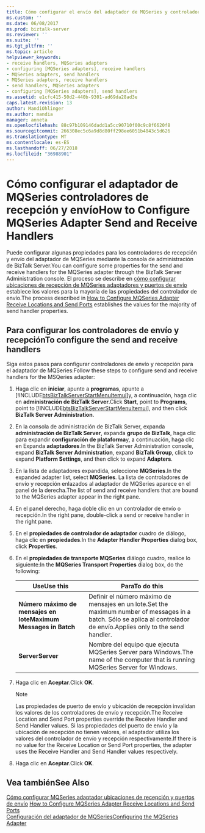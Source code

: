 ```yaml
---
title: Cómo configurar el envío del adaptador de MQSeries y controladores de recepción | Microsoft Docs
ms.custom: ''
ms.date: 06/08/2017
ms.prod: biztalk-server
ms.reviewer: ''
ms.suite: ''
ms.tgt_pltfrm: ''
ms.topic: article
helpviewer_keywords:
- receive handlers, MQSeries adapters
- configuring [MQSeries adapters], receive handlers
- MQSeries adapters, send handlers
- MQSeries adapters, receive handlers
- send handlers, MQSeries adapters
- configuring [MQSeries adapters], send handlers
ms.assetid: e1cfc415-50d2-440b-9301-ad69da28ad3e
caps.latest.revision: 13
author: MandiOhlinger
ms.author: mandia
manager: anneta
ms.openlocfilehash: 88c97b109146dadd1a5cc90710f00c9c8f6620f8
ms.sourcegitcommit: 266308ec5c6a9d8d80ff298ee6051b4843c5d626
ms.translationtype: MT
ms.contentlocale: es-ES
ms.lasthandoff: 06/27/2018
ms.locfileid: "36988901"
---
```

# <a name="how-to-configure-mqseries-adapter-send-and-receive-handlers"></a><span data-ttu-id="c11a0-102">Cómo configurar el adaptador de MQSeries controladores de recepción y envío</span><span class="sxs-lookup"><span data-stu-id="c11a0-102">How to Configure MQSeries Adapter Send and Receive Handlers</span></span>
<span data-ttu-id="c11a0-103">Puede configurar algunas propiedades para los controladores de recepción y envío del adaptador de MQSeries mediante la consola de administración de BizTalk Server.</span><span class="sxs-lookup"><span data-stu-id="c11a0-103">You can configure some properties for the send and receive handlers for the MQSeries adapter through the BizTalk Server Administration console.</span></span> <span data-ttu-id="c11a0-104">El proceso se describe en [cómo configurar ubicaciones de recepción de MQSeries adaptadores y puertos de envío](../core/how-to-configure-mqseries-adapter-receive-locations-and-send-ports.md) establece los valores para la mayoría de las propiedades del controlador de envío.</span><span class="sxs-lookup"><span data-stu-id="c11a0-104">The process described in [How to Configure MQSeries Adapter Receive Locations and Send Ports](../core/how-to-configure-mqseries-adapter-receive-locations-and-send-ports.md) establishes the values for the majority of send handler properties.</span></span>  

## <a name="to-configure-the-send-and-receive-handlers"></a><span data-ttu-id="c11a0-105">Para configurar los controladores de envío y recepción</span><span class="sxs-lookup"><span data-stu-id="c11a0-105">To configure the send and receive handlers</span></span>  
 <span data-ttu-id="c11a0-106">Siga estos pasos para configurar controladores de envío y recepción para el adaptador de MQSeries:</span><span class="sxs-lookup"><span data-stu-id="c11a0-106">Follow these steps to configure send and receive handlers for the MSQeries adapter:</span></span>  

1. <span data-ttu-id="c11a0-107">Haga clic en **iniciar**, apunte a **programas**, apunte a [!INCLUDE[btsBizTalkServerStartMenuItemui](../includes/btsbiztalkserverstartmenuitemui-md.md)]y, a continuación, haga clic en **administración de BizTalk Server**.</span><span class="sxs-lookup"><span data-stu-id="c11a0-107">Click **Start**, point to **Programs**, point to [!INCLUDE[btsBizTalkServerStartMenuItemui](../includes/btsbiztalkserverstartmenuitemui-md.md)], and then click **BizTalk Server Administration**.</span></span>  

2. <span data-ttu-id="c11a0-108">En la consola de administración de BizTalk Server, expanda **administración de BizTalk Server**, expanda **grupo de BizTalk**, haga clic para expandir **configuración de plataforma**y, a continuación, haga clic en Expanda **adaptadores**.</span><span class="sxs-lookup"><span data-stu-id="c11a0-108">In the BizTalk Server Administration console, expand **BizTalk Server Administration**, expand **BizTalk Group**, click to expand **Platform Settings**, and then click to expand **Adapters**.</span></span>  

3. <span data-ttu-id="c11a0-109">En la lista de adaptadores expandida, seleccione **MQSeries**.</span><span class="sxs-lookup"><span data-stu-id="c11a0-109">In the expanded adapter list, select **MQSeries**.</span></span> <span data-ttu-id="c11a0-110">La lista de controladores de envío y recepción enlazados al adaptador de MQSeries aparece en el panel de la derecha.</span><span class="sxs-lookup"><span data-stu-id="c11a0-110">The list of send and receive handlers that are bound to the MQSeries adapter appear in the right pane.</span></span>  

4. <span data-ttu-id="c11a0-111">En el panel derecho, haga doble clic en un controlador de envío o recepción.</span><span class="sxs-lookup"><span data-stu-id="c11a0-111">In the right pane, double-click a send or receive handler in the right pane.</span></span>  

5. <span data-ttu-id="c11a0-112">En el **propiedades de controlador de adaptador** cuadro de diálogo, haga clic en **propiedades**.</span><span class="sxs-lookup"><span data-stu-id="c11a0-112">In the **Adapter Handler Properties** dialog box, click **Properties**.</span></span>  

6. <span data-ttu-id="c11a0-113">En el **propiedades de transporte MQSeries** diálogo cuadro, realice lo siguiente:</span><span class="sxs-lookup"><span data-stu-id="c11a0-113">In the **MQSeries Transport Properties** dialog box, do the following:</span></span>  


   |           <span data-ttu-id="c11a0-114">Use</span><span class="sxs-lookup"><span data-stu-id="c11a0-114">Use this</span></span>            |                                    <span data-ttu-id="c11a0-115">Para</span><span class="sxs-lookup"><span data-stu-id="c11a0-115">To do this</span></span>                                    |
   |-------------------------------|----------------------------------------------------------------------------------|
   | <span data-ttu-id="c11a0-116">**Número máximo de mensajes en lote**</span><span class="sxs-lookup"><span data-stu-id="c11a0-116">**Maximum Messages in Batch**</span></span> | <span data-ttu-id="c11a0-117">Definir el número máximo de mensajes en un lote.</span><span class="sxs-lookup"><span data-stu-id="c11a0-117">Set the maximum number of messages in a batch.</span></span> <span data-ttu-id="c11a0-118">Sólo se aplica al controlador de envío.</span><span class="sxs-lookup"><span data-stu-id="c11a0-118">Applies only to the send handler.</span></span> |
   |          <span data-ttu-id="c11a0-119">**Server**</span><span class="sxs-lookup"><span data-stu-id="c11a0-119">**Server**</span></span>           |      <span data-ttu-id="c11a0-120">Nombre del equipo que ejecuta MQSeries Server para Windows.</span><span class="sxs-lookup"><span data-stu-id="c11a0-120">The name of the computer that is running MQSeries Server for Windows.</span></span>       |


7. <span data-ttu-id="c11a0-121">Haga clic en **Aceptar**.</span><span class="sxs-lookup"><span data-stu-id="c11a0-121">Click **OK**.</span></span>  

   > [!NOTE]
   >  <span data-ttu-id="c11a0-122">Las propiedades de puerto de envío y ubicación de recepción invalidan los valores de los controladores de envío y recepción.</span><span class="sxs-lookup"><span data-stu-id="c11a0-122">The Receive Location and Send Port properties override the Receive Handler and Send Handler values.</span></span> <span data-ttu-id="c11a0-123">Si las propiedades del puerto de envío y la ubicación de recepción no tienen valores, el adaptador utiliza los valores del controlador de envío y recepción respectivamente.</span><span class="sxs-lookup"><span data-stu-id="c11a0-123">If there is no value for the Receive Location or Send Port properties, the adapter uses the Receive Handler and Send Handler values respectively.</span></span>  

8. <span data-ttu-id="c11a0-124">Haga clic en **Aceptar**.</span><span class="sxs-lookup"><span data-stu-id="c11a0-124">Click **OK**.</span></span>  

## <a name="see-also"></a><span data-ttu-id="c11a0-125">Vea también</span><span class="sxs-lookup"><span data-stu-id="c11a0-125">See Also</span></span>  
 <span data-ttu-id="c11a0-126">[Cómo configurar MQSeries adaptador ubicaciones de recepción y puertos de envío](../core/how-to-configure-mqseries-adapter-receive-locations-and-send-ports.md) </span><span class="sxs-lookup"><span data-stu-id="c11a0-126">[How to Configure MQSeries Adapter Receive Locations and Send Ports](../core/how-to-configure-mqseries-adapter-receive-locations-and-send-ports.md) </span></span>  
 [<span data-ttu-id="c11a0-127">Configuración del adaptador de MQSeries</span><span class="sxs-lookup"><span data-stu-id="c11a0-127">Configuring the MQSeries Adapter</span></span>](../core/configuring-the-mqseries-adapter.md)